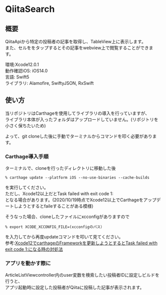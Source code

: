 # QiitaSearch
## 概要  
QiitaApiから特定の投稿者の記事を取得し、TableView上に表示します。  
また、セルををタップするとその記事をwebview上で閲覧することができます。

環境:Xcode12.0.1  
動作確認iOS: iOS14.0  
言語: Swift5  
ライブラリ: Alamofire, SwiftyJSON, RxSwift

## 使い方
当リポジトリはCarthageを使用してライブラリの導入を行っていますが、  
ライブラリ本体が入ったフォルダはアップロードしていません。(リポジトリを小さく保ちたいため)  

よって、git cloneした後に手動でターミナルからコマンドを叩く必要があります。  

### Carthage導入手順  
ターミナルで、cloneを行ったディレクトリに移動した後
```
% carthage update --platform iOS --no-use-binaries --cache-builds
```  
を実行してください。  
ただし、Xcode12以上だとTask failed with exit code 1:  
となる場合があります。(2020/10/19時点でXcode12以上でCarthageをアップデートしようとするとfaileすることがある模様)  

そうなった場合、cloneしたファイルにxcconfigがありますので
```
% export XCODE_XCCONFIG_FILE=(xcconfigのパス）
```  
を入力してから再度updateコマンドを叩いて見てください。  
参考:[Xcode12でcarthageのFrameworkを更新しようとするとTask failed with exit code 1:になる時の対処法](https://qiita.com/pinoerumo/items/0a340078ea2e0f8d01b0)  

### アプリを動かす際に

ArticleListViewcontroller内のuser変数を検索したい投稿者IDに設定しビルドを行うと、  
アプリ起動時に設定した投稿者がQiitaに投稿した記事が表示されます。  
